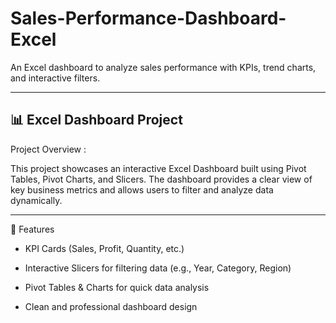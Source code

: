 # Sales-Performance-Dashboard-Excel
An Excel dashboard to analyze sales performance with KPIs, trend charts, and interactive filters.

---
## 📊 Excel Dashboard Project

Project Overview :

This project showcases an interactive Excel Dashboard built using Pivot Tables, Pivot Charts, and Slicers.
The dashboard provides a clear view of key business metrics and allows users to filter and analyze data dynamically.

---
🚀 Features

- KPI Cards (Sales, Profit, Quantity, etc.)

- Interactive Slicers for filtering data (e.g., Year, Category, Region)

- Pivot Tables & Charts for quick data analysis

- Clean and professional dashboard design
